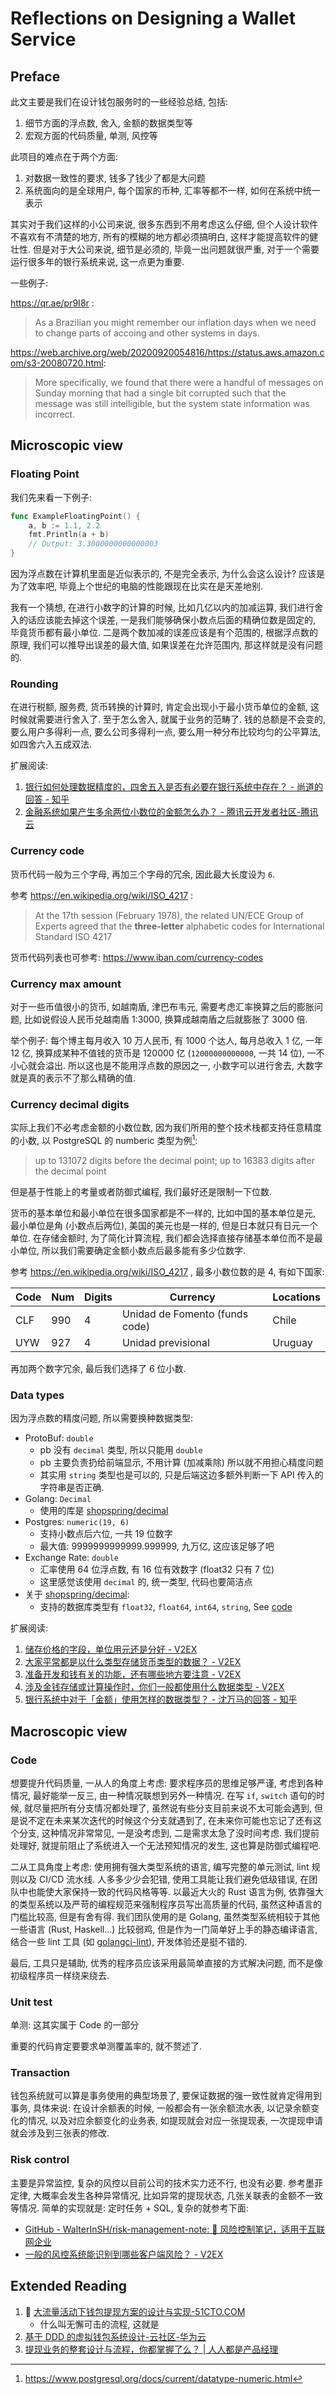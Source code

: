 # Reflections on Designing a Wallet Service

## Preface

此文主要是我们在设计钱包服务时的一些经验总结, 包括:

1. 细节方面的浮点数, 舍入, 金额的数据类型等
2. 宏观方面的代码质量, 单测, 风控等

此项目的难点在于两个方面:

1. 对数据一致性的要求, 钱多了钱少了都是大问题
2. 系统面向的是全球用户, 每个国家的币种, 汇率等都不一样, 如何在系统中统一表示

其实对于我们这样的小公司来说, 很多东西到不用考虑这么仔细, 但个人设计软件不喜欢有不清楚的地方,
所有的模糊的地方都必须搞明白, 这样才能提高软件的健壮性.
但是对于大公司来说, 细节是必须的, 毕竟一出问题就很严重,
对于一个需要运行很多年的银行系统来说, 这一点更为重要.

一些例子:

https://qr.ae/pr9I8r :

> As a Brazilian you might remember our inflation days
> when we need to change parts of accoing and other systems in days.

https://web.archive.org/web/20200920054816/https://status.aws.amazon.com/s3-20080720.html:

> More specifically, we found that there were a handful of messages on Sunday morning
> that had a single bit corrupted such that the message was still intelligible,
> but the system state information was incorrect.

## Microscopic view

### Floating Point

我们先来看一下例子:

```go
func ExampleFloatingPoint() {
	a, b := 1.1, 2.2
	fmt.Println(a + b)
	// Output: 3.3000000000000003
}
```

因为浮点数在计算机里面是近似表示的, 不是完全表示, 为什么会这么设计?
应该是为了效率吧, 毕竟上个世纪的电脑的性能跟现在比实在是天差地别.

我有一个猜想, 在进行小数字的计算的时候, 比如几亿以内的加减运算,
我们进行舍入的话应该能去掉这个误差,
一是我们能够确保小数点后面的精确位数是固定的, 毕竟货币都有最小单位.
二是两个数加减的误差应该是有个范围的, 根据浮点数的原理, 我们可以推导出误差的最大值,
如果误差在允许范围内, 那这样就是没有问题的.

### Rounding

在进行税额, 服务费, 货币转换的计算时, 肯定会出现小于最小货币单位的金额,
这时候就需要进行舍入了. 至于怎么舍入, 就属于业务的范畴了.
钱的总额是不会变的, 要么用户多得利一点, 要么公司多得利一点,
要么用一种分布比较均匀的公平算法, 如四舍六入五成双法.

扩展阅读:

1. [银行如何处理数据精度的，四舍五入是否有必要在银行系统中存在？ - 尚道的回答 - 知乎](https://www.zhihu.com/question/24580446/answer/640291950)
2. [金融系统如果产生多余两位小数位的金额怎么办？ - 腾讯云开发者社区-腾讯云](https://cloud.tencent.com/developer/article/1829858)

### Currency code

货币代码一般为三个字母, 再加三个字母的冗余, 因此最大长度设为 `6`.

参考 https://en.wikipedia.org/wiki/ISO_4217 :

> At the 17th session (February 1978), the related UN/ECE Group of Experts agreed that
> the **three-letter** alphabetic codes for International Standard ISO 4217

货币代码列表也可参考: https://www.iban.com/currency-codes

### Currency max amount

对于一些币值很小的货币, 如越南盾, 津巴布韦元, 需要考虑汇率换算之后的膨胀问题,
比如说假设人民币兑越南盾 1:3000, 换算成越南盾之后就膨胀了 3000 倍.

举个例子: 每个博主每月收入 10 万人民币, 有 1000 个达人, 每月总收入 1 亿,
一年 12 亿, 换算成某种不值钱的货币是 120000 亿 (`12000000000000`, 一共 14 位),
一不小心就会溢出. 所以这也是不能用浮点数的原因之一, 小数字可以进行舍去,
大数字就是真的表示不了那么精确的值.

### Currency decimal digits

实际上我们不必考虑金额的小数位数, 因为我们所用的整个技术栈都支持任意精度的小数,
以 PostgreSQL 的 numberic 类型为例[^1]:

> up to 131072 digits before the decimal point;
> up to 16383 digits after the decimal point

但是基于性能上的考量或者防御式编程, 我们最好还是限制一下位数.

货币的基本单位和最小单位在很多国家都是不一样的,
比如中国的基本单位是元, 最小单位是角 (小数点后两位), 美国的美元也是一样的,
但是日本就只有日元一个单位.
在存储金额时, 为了简化计算流程, 我们都会选择直接存储基本单位而不是最小单位,
所以我们需要确定金额小数点后最多能有多少位数字.

参考 https://en.wikipedia.org/wiki/ISO_4217 , 最多小数位数的是 4, 有如下国家:

| Code | Num | Digits | Currency                       | Locations |
| ---- | --- | ------ | ------------------------------ | --------- |
| CLF  | 990 | 4      | Unidad de Fomento (funds code) | Chile     |
| UYW  | 927 | 4      | Unidad previsional             | Uruguay   |

再加两个数字冗余, 最后我们选择了 6 位小数.

### Data types

因为浮点数的精度问题, 所以需要换种数据类型:

- ProtoBuf: `double`
  - pb 没有 `decimal` 类型, 所以只能用 `double`
  - pb 主要负责扔给前端显示, 不用计算 (加减乘除) 所以就不用担心精度问题
  - 其实用 `string` 类型也是可以的, 只是后端这边多额外判断一下 API 传入的字符串是否正确.
- Golang: `Decimal`
  - 使用的库是 [shopspring/decimal]
- Postgres: `numeric(19, 6)`
  - 支持小数点后六位, 一共 19 位数字
  - 最大值: 9999999999999.999999, 九万亿, 这应该足够了吧
- Exchange Rate: `double`
  - 汇率使用 64 位浮点数, 有 16 位有效数字 (float32 只有 7 位)
  - 这里感觉该使用 `decimal` 的, 统一类型, 代码也要简洁点
- 关于 [shopspring/decimal]:
  - 支持的数据库类型有 `float32`, `float64`, `int64`, `string`,
    See [code](https://github.com/shopspring/decimal/blob/f55dd564545cec84cf84f7a53fb3025cdbec1c4f/decimal.go#L1392)

扩展阅读:

1. [储存价格的字段，单位用元还是分好 - V2EX](https://www.v2ex.com/t/199222)
2. [大家平常都是以什么类型存储货币类型的数据？ - V2EX](https://www.v2ex.com/t/634439)
3. [准备开发和钱有关的功能，还有哪些地方要注意 - V2EX](https://www.v2ex.com/t/647058)
4. [涉及金钱存储或计算操作时，你们一般都使用什么数据类型 - V2EX](https://www.v2ex.com/t/683167)
5. [银行系统中对于「金额」使用怎样的数据类型？ - 沈万马的回答 - 知乎](https://www.zhihu.com/question/22536323/answer/348288089)

## Macroscopic view

### Code

想要提升代码质量,
一从人的角度上考虑:
要求程序员的思维足够严谨, 考虑到各种情况, 最好能举一反三,
由一种情况联想到另外一种情况. 在写 `if`, `switch` 语句的时候,
就尽量把所有分支情况都处理了, 虽然说有些分支目前来说不太可能会遇到,
但是说不定在未来某次迭代的时候这个分支就遇到了, 在未来你可能也忘记了还有这个分支,
这种情况非常常见, 一是没考虑到, 二是需求太急了没时间考虑.
我们提前处理好, 就提前阻止了系统进入一个无法预知情况的发生, 这也算是防御式编程吧.

二从工具角度上考虑:
使用拥有强大类型系统的语言, 编写完整的单元测试, lint 规则以及 CI/CD 流水线.
人多多少少会犯错, 使用工具能让我们避免低级错误, 在团队中也能使大家保持一致的代码风格等等.
以最近大火的 Rust 语言为例,
依靠强大的类型系统以及严苛的编程规范来强制程序员写出高质量的代码,
虽然这种语言的门槛比较高, 但是有舍有得.
我们团队使用的是 Golang, 虽然类型系统相较于其他一些语言 (Rust, Haskell...) 比较弱鸡,
但是作为一门简单好上手的静态编译语言, 结合一些 lint 工具 (如 [golangci-lint]),
开发体验还是挺不错的.

最后, 工具只是辅助, 优秀的程序员应该采用最简单直接的方式解决问题,
而不是像初级程序员一样绕来绕去.

### Unit test

单测: 这其实属于 Code 的一部分

重要的代码肯定要要求单测覆盖率的, 就不赘述了.

### Transaction

钱包系统就可以算是事务使用的典型场景了, 要保证数据的强一致性就肯定得用到事务, 具体来说:
在设计余额表的时候, 一般都会有一张余额流水表, 以记录余额变化的情况,
以及对应余额变化的业务表, 如提现就会对应一张提现表, 一次提现申请就会涉及到三张表的修改.

### Risk control

主要是异常监控, 复杂的风控以目前公司的技术实力还不行, 也没有必要.
参考墨菲定律, 大概率会发生各种异常情况, 比如异常的提现状态,
几张关联表的金额不一致等情况.
简单的实现就是: 定时任务 + SQL, 复杂的就参考下面:

- [GitHub - WalterInSH/risk-management-note: 🧯 风险控制笔记，适用于互联网企业](https://github.com/WalterInSH/risk-management-note)
- [一般的风控系统能识别到哪些客户端风险？ - V2EX](https://www.v2ex.com/t/866050)

## Extended Reading

1. 🌟 [大流量活动下钱包提现方案的设计与实现-51CTO.COM](https://www.51cto.com/article/707378.html)
   - 什么叫无懈可击的流程, 这就是
2. [基于 DDD 的虚拟钱包系统设计-云社区-华为云](https://bbs.huaweicloud.com/blogs/352998)
3. [提现业务的整套设计与流程，你都掌握了么？ | 人人都是产品经理](https://www.woshipm.com/pd/3905325.html)

[golangci-lint]: https://golangci-lint.run/
[shopspring/decimal]: https://github.com/shopspring/decimal

[^1]: https://www.postgresql.org/docs/current/datatype-numeric.html
